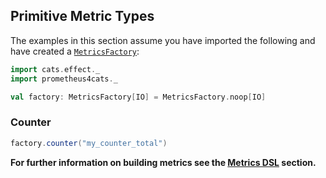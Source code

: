 ## Primitive Metric Types


The examples in this section assume you have imported the following and have created a
[`MetricsFactory`](../interface/metrics-factory.md):

```scala mdoc
import cats.effect._
import prometheus4cats._

val factory: MetricsFactory[IO] = MetricsFactory.noop[IO]
```

### Counter


```scala mdoc
factory.counter("my_counter_total")
```

**For further information on building metrics see the [Metrics DSL](../interface/dsl.md) section.**

